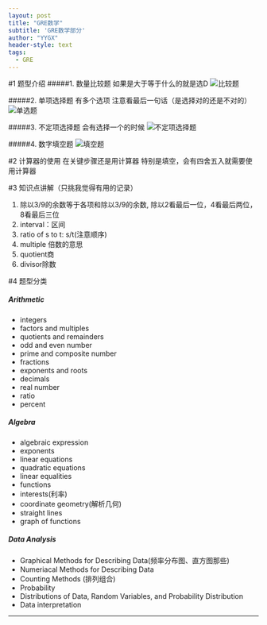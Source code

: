 ```yaml
---
layout: post
title: "GRE数学"
subtitle: 'GRE数学部分'
author: "YYGX"
header-style: text
tags:
  - GRE
---
```


#1 题型介绍
#####1. 数量比较题
如果是大于等于什么的就是选D
![比较题](https://upload-images.jianshu.io/upload_images/7602326-1766e5a6976ed7b1.png?imageMogr2/auto-orient/strip%7CimageView2/2/w/440)

#####2. 单项选择题
有多个选项
注意看最后一句话（是选择对的还是不对的）
![单选题](https://upload-images.jianshu.io/upload_images/7602326-08ac915d3f553af7.png?imageMogr2/auto-orient/strip%7CimageView2/2/w/440)

#####3. 不定项选择题
会有选择一个的时候
![不定项选择题](https://upload-images.jianshu.io/upload_images/7602326-386b52f400240623.png?imageMogr2/auto-orient/strip%7CimageView2/2/w/440)

#####4. 数字填空题
![填空题](https://upload-images.jianshu.io/upload_images/7602326-49500cf18cea222d.png?imageMogr2/auto-orient/strip%7CimageView2/2/w/440)

#2 计算器的使用
在关键步骤还是用计算器
特别是填空，会有四舍五入就需要使用计算器

#3 知识点讲解（只挑我觉得有用的记录）
1. 除以3/9的余数等于各项和除以3/9的余数, 除以2看最后一位，4看最后两位，8看最后三位
2. interval：区间
3. ratio of s to t: s/t(注意顺序)
4. multiple 倍数的意思
5. quotient商
6. divisor除数


#4 题型分类
##### Arithmetic
- integers
- factors and multiples
- quotients and remainders 
- odd and even number
- prime and composite number
- fractions
- exponents and roots
- decimals
- real number
- ratio
- percent

##### Algebra
- algebraic expression
- exponents
- linear equations
- quadratic equations
- linear equalities
- functions
- interests(利率)
- coordinate geometry(解析几何)
- straight lines
- graph of functions

##### Data Analysis
- Graphical Methods for Describing Data(频率分布图、直方图那些)
- Numeriacal Methods for Describing Data
- Counting Methods (排列组合)
- Probability
- Distributions of Data, Random Variables, and Probability Distribution
- Data interpretation

---
